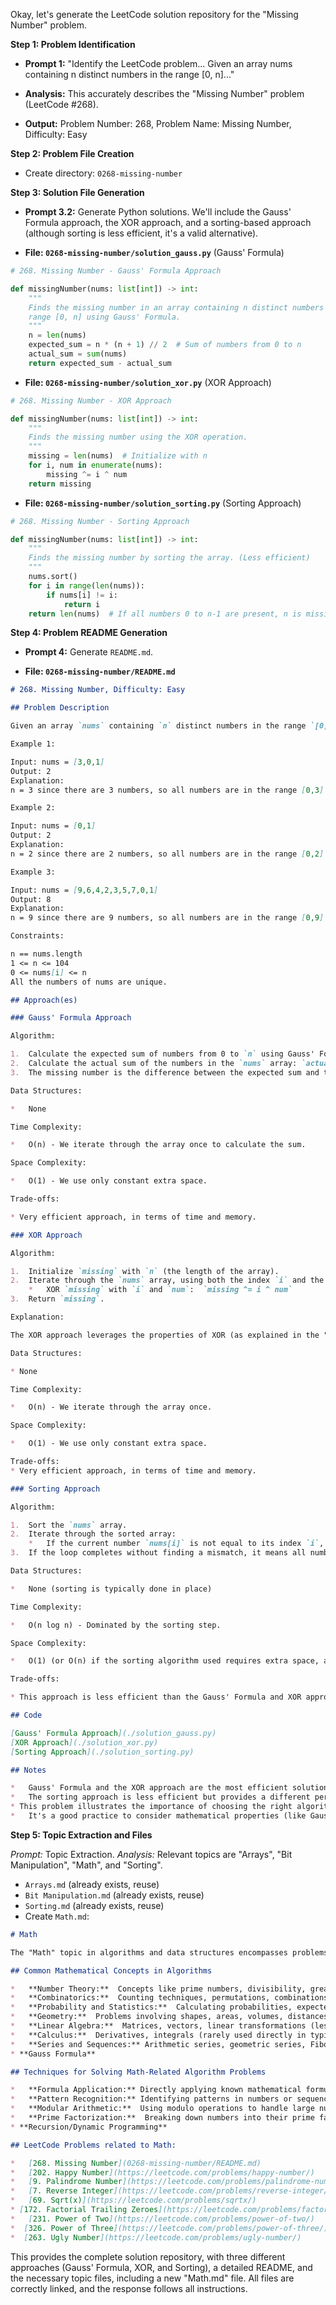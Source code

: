 Okay, let's generate the LeetCode solution repository for the "Missing Number" problem.

**Step 1: Problem Identification**

*   **Prompt 1:** "Identify the LeetCode problem... Given an array nums containing n distinct numbers in the range [0, n]..."

*   **Analysis:** This accurately describes the "Missing Number" problem (LeetCode #268).

*   **Output:** Problem Number: 268, Problem Name: Missing Number, Difficulty: Easy

**Step 2: Problem File Creation**

*   Create directory: `0268-missing-number`

**Step 3: Solution File Generation**

*   **Prompt 3.2:** Generate Python solutions.  We'll include the Gauss' Formula approach, the XOR approach, and a sorting-based approach (although sorting is less efficient, it's a valid alternative).

*   **File: `0268-missing-number/solution_gauss.py`** (Gauss' Formula)

```python
# 268. Missing Number - Gauss' Formula Approach

def missingNumber(nums: list[int]) -> int:
    """
    Finds the missing number in an array containing n distinct numbers in the
    range [0, n] using Gauss' Formula.
    """
    n = len(nums)
    expected_sum = n * (n + 1) // 2  # Sum of numbers from 0 to n
    actual_sum = sum(nums)
    return expected_sum - actual_sum
```

*   **File: `0268-missing-number/solution_xor.py`** (XOR Approach)

```python
# 268. Missing Number - XOR Approach

def missingNumber(nums: list[int]) -> int:
    """
    Finds the missing number using the XOR operation.
    """
    missing = len(nums)  # Initialize with n
    for i, num in enumerate(nums):
        missing ^= i ^ num
    return missing
```

*   **File: `0268-missing-number/solution_sorting.py`** (Sorting Approach)

```python
# 268. Missing Number - Sorting Approach

def missingNumber(nums: list[int]) -> int:
    """
    Finds the missing number by sorting the array. (Less efficient)
    """
    nums.sort()
    for i in range(len(nums)):
        if nums[i] != i:
            return i
    return len(nums)  # If all numbers 0 to n-1 are present, n is missing
```

**Step 4: Problem README Generation**

*   **Prompt 4:** Generate `README.md`.

*   **File: `0268-missing-number/README.md`**

```markdown
# 268. Missing Number, Difficulty: Easy

## Problem Description

Given an array `nums` containing `n` distinct numbers in the range `[0, n]`, return the *only* number in the range that is missing from the array.

Example 1:

Input: nums = [3,0,1]
Output: 2
Explanation:
n = 3 since there are 3 numbers, so all numbers are in the range [0,3]. 2 is the missing number in the range since it does not appear in nums.

Example 2:

Input: nums = [0,1]
Output: 2
Explanation:
n = 2 since there are 2 numbers, so all numbers are in the range [0,2]. 2 is the missing number in the range since it does not appear in nums.

Example 3:

Input: nums = [9,6,4,2,3,5,7,0,1]
Output: 8
Explanation:
n = 9 since there are 9 numbers, so all numbers are in the range [0,9]. 8 is the missing number in the range since it does not appear in nums.

Constraints:

n == nums.length
1 <= n <= 104
0 <= nums[i] <= n
All the numbers of nums are unique.

## Approach(es)

### Gauss' Formula Approach

Algorithm:

1.  Calculate the expected sum of numbers from 0 to `n` using Gauss' Formula: `expected_sum = n * (n + 1) // 2`.
2.  Calculate the actual sum of the numbers in the `nums` array: `actual_sum = sum(nums)`.
3.  The missing number is the difference between the expected sum and the actual sum: `return expected_sum - actual_sum`.

Data Structures:

*   None

Time Complexity:

*   O(n) - We iterate through the array once to calculate the sum.

Space Complexity:

*   O(1) - We use only constant extra space.

Trade-offs:

* Very efficient approach, in terms of time and memory.

### XOR Approach

Algorithm:

1.  Initialize `missing` with `n` (the length of the array).
2.  Iterate through the `nums` array, using both the index `i` and the value `num`:
    *   XOR `missing` with `i` and `num`:  `missing ^= i ^ num`
3.  Return `missing`.

Explanation:

The XOR approach leverages the properties of XOR (as explained in the "Single Number" problem).  We XOR all numbers from 0 to `n` (including `n` itself) and all numbers in the `nums` array.  The duplicate numbers will cancel out, leaving us with the missing number.

Data Structures:

* None

Time Complexity:

*   O(n) - We iterate through the array once.

Space Complexity:

*   O(1) - We use only constant extra space.

Trade-offs:
* Very efficient approach, in terms of time and memory.

### Sorting Approach

Algorithm:

1.  Sort the `nums` array.
2.  Iterate through the sorted array:
    *   If the current number `nums[i]` is not equal to its index `i`, then `i` is the missing number. Return `i`.
3.  If the loop completes without finding a mismatch, it means all numbers from 0 to `n-1` are present, so `n` is the missing number. Return `n`.

Data Structures:

*   None (sorting is typically done in place)

Time Complexity:

*   O(n log n) - Dominated by the sorting step.

Space Complexity:

*   O(1) (or O(n) if the sorting algorithm used requires extra space, and does not work in-place) - Python's `list.sort()` generally sorts in place, using Timsort, but for consistency we will assume best/average cases.

Trade-offs:

* This approach is less efficient than the Gauss' Formula and XOR approaches due to the sorting step.

## Code

[Gauss' Formula Approach](./solution_gauss.py)
[XOR Approach](./solution_xor.py)
[Sorting Approach](./solution_sorting.py)

## Notes

*   Gauss' Formula and the XOR approach are the most efficient solutions, with O(n) time and O(1) space complexity.
*   The sorting approach is less efficient but provides a different perspective on the problem.
* This problem illustrates the importance of choosing the right algorithm based on efficiency requirements.
*   It's a good practice to consider mathematical properties (like Gauss' Formula) and bitwise operations (like XOR) when solving problems involving numbers.

```

**Step 5: Topic Extraction and Files**

*Prompt:* Topic Extraction.
*Analysis:* Relevant topics are "Arrays", "Bit Manipulation", "Math", and "Sorting".

*   `Arrays.md` (already exists, reuse)
*   `Bit Manipulation.md` (already exists, reuse)
*   `Sorting.md` (already exists, reuse)
*   Create `Math.md`:

```markdown
# Math

The "Math" topic in algorithms and data structures encompasses problems and solutions that involve mathematical concepts, formulas, and reasoning.  These problems often require applying mathematical knowledge to develop efficient algorithms.

## Common Mathematical Concepts in Algorithms

*   **Number Theory:**  Concepts like prime numbers, divisibility, greatest common divisor (GCD), least common multiple (LCM), modular arithmetic.
*   **Combinatorics:**  Counting techniques, permutations, combinations, factorials, binomial coefficients.
*   **Probability and Statistics:**  Calculating probabilities, expected values, distributions.
*   **Geometry:**  Problems involving shapes, areas, volumes, distances, points, lines, etc.
*   **Linear Algebra:**  Matrices, vectors, linear transformations (less common in basic algorithm problems, more common in advanced topics like machine learning).
*   **Calculus:**  Derivatives, integrals (rarely used directly in typical algorithm problems, but understanding calculus can sometimes help with optimization).
*   **Series and Sequences:** Arithmetic series, geometric series, Fibonacci sequence, etc.
* **Gauss Formula**

## Techniques for Solving Math-Related Algorithm Problems

*   **Formula Application:** Directly applying known mathematical formulas (e.g., Gauss' Formula for the sum of an arithmetic series).
*   **Pattern Recognition:** Identifying patterns in numbers or sequences to derive a formula or algorithm.
*   **Modular Arithmetic:**  Using modulo operations to handle large numbers or prevent overflow.
*   **Prime Factorization:**  Breaking down numbers into their prime factors.
* **Recursion/Dynamic Programming**

## LeetCode Problems related to Math:

*   [268. Missing Number](0268-missing-number/README.md)
*   [202. Happy Number](https://leetcode.com/problems/happy-number/)
*   [9. Palindrome Number](https://leetcode.com/problems/palindrome-number/)
*   [7. Reverse Integer](https://leetcode.com/problems/reverse-integer/)
*   [69. Sqrt(x)](https://leetcode.com/problems/sqrtx/)
* [172. Factorial Trailing Zeroes](https://leetcode.com/problems/factorial-trailing-zeroes/)
*   [231. Power of Two](https://leetcode.com/problems/power-of-two/)
*  [326. Power of Three](https://leetcode.com/problems/power-of-three/)
*  [263. Ugly Number](https://leetcode.com/problems/ugly-number/)
```

This provides the complete solution repository, with three different approaches (Gauss' Formula, XOR, and Sorting), a detailed README, and the necessary topic files, including a new "Math.md" file. All files are correctly linked, and the response follows all instructions.
